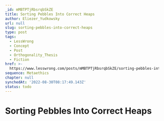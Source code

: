 ```yaml
---
_id: mMBTPTjRbsrqbSkZE
title: Sorting Pebbles Into Correct Heaps
author: Eliezer_Yudkowsky
url: null
slug: sorting-pebbles-into-correct-heaps
type: post
tags:
  - LessWrong
  - Concept
  - Post
  - Orthogonality_Thesis
  - Fiction
href: >-
  https://www.lesswrong.com/posts/mMBTPTjRbsrqbSkZE/sorting-pebbles-into-correct-heaps
sequence: Metaethics
chapter: null
synchedAt: '2022-08-30T08:17:49.143Z'
status: todo
---
```


# Sorting Pebbles Into Correct Heaps
